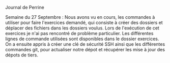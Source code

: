 Journal de Perrine

Semaine du 27 Septembre : Nous avons vu en cours, les commandes à utiliser 
pour faire l'exercices demandé, qui consiste à créer des dossiers et 
déplacer des fichiers dans les dossiers voulus. Lors de l'exécution de cet 
exercices je n'ai pas rencontré de problème particulier. Les différentes 
lignes de commande utilisées sont disponibles dans le dossier exercices. 
On a ensuite appris à créer une clé de sécurité SSH ainsi que les 
différentes commandes git, pour actualiser notre dépot et récupérer les 
mise à jour des dépots de tiers.
